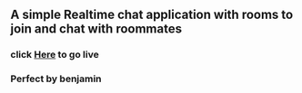 ## A simple Realtime chat application with rooms to join and chat with roommates

### click [Here](https://react-room-chat.web.app/) to go live

### Perfect by benjamin

